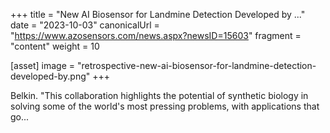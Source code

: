 +++
title = "New AI Biosensor for Landmine Detection Developed by ..."
date = "2023-10-03"
canonicalUrl = "https://www.azosensors.com/news.aspx?newsID=15603"
fragment = "content"
weight = 10

[asset]
    image = "retrospective-new-ai-biosensor-for-landmine-detection-developed-by.png"
+++

Belkin. "This collaboration highlights the potential of synthetic biology 
in solving some of the world's most pressing problems, with applications 
that go...

